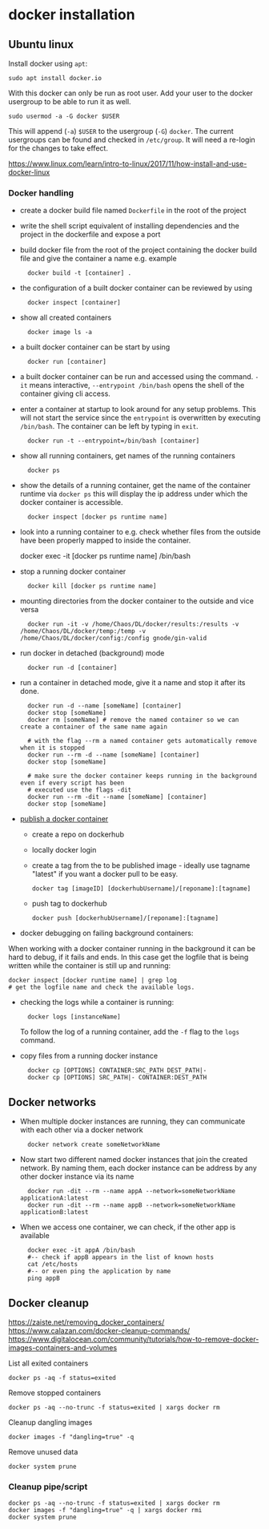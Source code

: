
# docker installation

## Ubuntu linux

Install docker using `apt`:

    sudo apt install docker.io

With this docker can only be run as root user. Add your user to the docker usergroup to be able to run it as well.

    sudo usermod -a -G docker $USER

This will append (`-a`) `$USER` to the usergroup (`-G`) `docker`. The current usergroups can be found and checked in `/etc/group`.
It will need a re-login for the changes to take effect.

https://www.linux.com/learn/intro-to-linux/2017/11/how-install-and-use-docker-linux


### Docker handling

- create a docker build file named `Dockerfile` in the root of the project
- write the shell script equivalent of installing dependencies and the project in the dockerfile and expose a port
- build docker file from the root of the project containing the docker build file and give the container a name e.g. example

        docker build -t [container] .

- the configuration of a built docker container can be reviewed by using

        docker inspect [container]

- show all created containers

        docker image ls -a

- a built docker container can be start by using

        docker run [container]

- a built docker container can be run and accessed using the command. `-it` means interactive, `--entrypoint /bin/bash`
    opens the shell of the container giving cli access.
- enter a container at startup to look around for any setup problems. This will not start the service since the
    `entrypoint` is overwritten by executing `/bin/bash`. The container can be left by typing in `exit`.

        docker run -t --entrypoint=/bin/bash [container]

- show all running containers, get names of the running containers

        docker ps

- show the details of a running container, get the name of the container runtime via `docker ps`
    this will display the ip address under which the docker container is accessible.

        docker inspect [docker ps runtime name]

- look into a running container to e.g. check whether files from the outside have been
    properly mapped to inside the container.
    
    docker exec -it [docker ps runtime name] /bin/bash

- stop a running docker container

        docker kill [docker ps runtime name]

- mounting directories from the docker container to the outside and vice versa

        docker run -it -v /home/Chaos/DL/docker/results:/results -v /home/Chaos/DL/docker/temp:/temp -v /home/Chaos/DL/docker/config:/config gnode/gin-valid

- run docker in detached (background) mode

        docker run -d [container]

- run a container in detached mode, give it a name and stop it after its done.

        docker run -d --name [someName] [container]
        docker stop [someName]
        docker rm [someName] # remove the named container so we can create a container of the same name again

        # with the flag --rm a named container gets automatically remove when it is stopped
        docker run --rm -d --name [someName] [container]
        docker stop [someName]

        # make sure the docker container keeps running in the background even if every script has been
        # executed use the flags -dit
        docker run --rm -dit --name [someName] [container]
        docker stop [someName]

- [publish a docker container](https://ropenscilabs.github.io/r-docker-tutorial/04-Dockerhub.html)
  - create a repo on dockerhub
  - locally docker login
  - create a tag from the to be published image - ideally use tagname "latest" if you want a docker pull to be easy.

        docker tag [imageID] [dockerhubUsername]/[reponame]:[tagname]

  - push tag to dockerhub
  
        docker push [dockerhubUsername]/[reponame]:[tagname] 

- docker debugging on failing background containers:

When working with a docker container running in the background it can be hard to debug, if it fails and ends.
In this case get the logfile that is being written while the container is still up and running:

    docker inspect [docker runtime name] | grep log
    # get the logfile name and check the available logs.

- checking the logs while a container is running:

        docker logs [instanceName]

  To follow the log of a running container, add the `-f` flag to the `logs` command.

- copy files from a running docker instance

        docker cp [OPTIONS] CONTAINER:SRC_PATH DEST_PATH|-
        docker cp [OPTIONS] SRC_PATH|- CONTAINER:DEST_PATH

## Docker networks

- When multiple docker instances are running, they can communicate with each other via a docker network

        docker network create someNetworkName

- Now start two different named docker instances that join the created network. By naming them, each
  docker instance can be address by any other docker instance via its name

        docker run -dit --rm --name appA --network=someNetworkName applicationA:latest
        docker run -dit --rm --name appB --network=someNetworkName applicationB:latest

- When we access one container, we can check, if the other app is available

        docker exec -it appA /bin/bash
        #-- check if appB appears in the list of known hosts
        cat /etc/hosts
        #-- or even ping the application by name
        ping appB

## Docker cleanup
https://zaiste.net/removing_docker_containers/
https://www.calazan.com/docker-cleanup-commands/
https://www.digitalocean.com/community/tutorials/how-to-remove-docker-images-containers-and-volumes

List all exited containers

    docker ps -aq -f status=exited

Remove stopped containers

    docker ps -aq --no-trunc -f status=exited | xargs docker rm

Cleanup dangling images

    docker images -f "dangling=true" -q

Remove unused data

    docker system prune


### Cleanup pipe/script

    docker ps -aq --no-trunc -f status=exited | xargs docker rm
    docker images -f "dangling=true" -q | xargs docker rmi
    docker system prune
